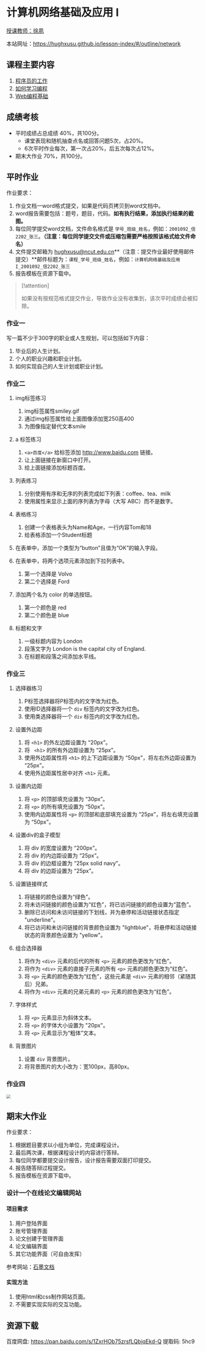 # 计算机网络基础及应用 Ⅰ

[授课教师：徐夙](https://hughxusu.github.io/lesson-index/#/c-teacher)

本站网址：https://hughxusu.github.io/lesson-index/#/outline/network

## 课程主要内容

1. [程序员的工作](https://hughxusu.github.io/lesson-index/#/a-coder-work) 
2. [如何学习编程](https://hughxusu.github.io/lesson-index/#/b-how-study)
1. [Web编程基础](https://hughxusu.github.io/lesson-web/#/)

## 成绩考核

* 平时成绩占总成绩 40%，共100分。
  * 课堂表现和随机抽查点名或回答问题5次，占20%。
  * 6次平时作业每次，第一次占20%，后五次每次占12%。
* 期末大作业 70%，共100分。

## 平时作业

作业要求：

1. 作业文档一word格式提交，如果是代码页拷贝到word文档中。
2. word报告需要包括：题号，题目，代码。**如有执行结果，添加执行结果的截图。**
3. 每位同学提交word文档，文件命名格式是 `学号_班级_姓名`，例如：`2001092_信2202_张三`。**（注意：每位同学提交文件或压缩包需要严格按照该格式给文件命名）**
4. 文件提交邮箱为 hughxusu@ncut.edu.cn**（注意：提交作业最好使用邮件提交）**邮件标题为：`课程_学号_班级_姓名`，例如：`计算机网络基础及应用I_2001092_信2202_张三`
5. 报告模板在资源下载中。

> [!attention]
>
> 如果没有按规范格式提交作业，导致作业没有收集到，该次平时成绩会被扣除。

### 作业一

写一篇不少于300字的职业或人生规划，可以包括如下内容：

1. 毕业后的人生计划。
2. 个人的职业兴趣和职业计划。
3. 如何实现自己的人生计划或职业计划。

### 作业二

1. img标签练习
   1. img标签属性smiley.gif
   2. 通过img标签属性给上面图像添加宽250高400
   3. 为图像指定替代文本smile

2. a 标签练习
   1. `<a>百度</a>` 给标签添加 http://www.baidu.com 链接。
   2. 让上面链接在新窗口中打开。
   3. 给上面链接添加标题百度。

3. 列表练习
   1. 分别使用有序和无序的列表完成如下列表：coffee、tea、milk
   2. 使用属性来显示上面的序列表为字母（大写 ABC）而不是数字。

4. 表格练习
   1. 创建一个表格表头为Name和Age，一行内容Tom和18
   2. 给表格添加一个Student标题
5. 在表单中，添加一个类型为“button”且值为“OK”的输入字段。
6. 在表单中，将两个选项元素添加到下拉列表中。
   1. 第一个选择是 Volvo
   2. 第二个选择是 Ford
7. 添加两个名为 color 的单选按钮。
   1. 第一个颜色是 red
   2. 第二个颜色是 blue
8. 标题和文字
   1. 一级标题内容为 London
   2. 段落文字为 London is the capital city of England.
   3. 在标题和段落之间添加水平线。

### 作业三

1. 选择器练习
   1. P标签选择器将P标签内的文字改为红色。
   2. 使用ID选择器将一个 `div` 标签内的文字改为红色。
   3.  使用类选择器将一个 `div` 标签内的文字改为红色。

2. 设置外边距
   1. 将 `<h1>` 的外左边距设置为 “20px”。
   2. 将 ` <h1>` 的所有外边距设置为 “25px”。
   3. 使用外边距属性将 `<h1>` 的上下边距设置为 “50px”，将左右外边距设置为 “25px”。
   4. 使用外边距属性居中对齐 `<h1>` 元素。

3. 设置内边距
   1. 将 `<p>` 的顶部填充设置为 “30px”。
   2. 将 `<p>` 的所有填充设置为 “50px”。
   3. 使用内边距属性将 `<p>` 的顶部和底部填充设置为 “25px”，将左右填充设置为 “50px”。

4. 设置div的盒子模型
   1. 将 div 的宽度设置为 “200px”。
   2. 将 div 的内边距设置为 “25px”。
   3. 将 div 的边框设置为 “25px solid navy”。
   4. 将 div 的边距设置为 “25px”。
5. 设置链接样式
   1. 将链接的颜色设置为“绿色”。
   2. 将未访问链接的颜色设置为“红色”，将已访问链接的颜色设置为“蓝色”。
   3. 删除已访问和未访问链接的下划线，并为悬停和活动链接状态指定 "underline"。
   4. 将已访问和未访问链接的背景颜色设置为 "lightblue"，将悬停和活动链接状态的背景颜色设置为 "yellow"。

6. 组合选择器
   1. 将作为 `<div>` 元素的后代的所有 `<p>` 元素的颜色更改为“红色”。
   2. 将作为 `<div>` 元素的直接子元素的所有 `<p>` 元素的颜色更改为“红色”。
   3. 将 `<p>` 元素的颜色更改为“红色”，这些元素是 `<div>` 元素的相邻（紧随其后）兄弟。
   4. 将作为 `<div>` 元素的兄弟元素的 `<p>` 元素的颜色更改为“红色”。
7. 字体样式
   1. 将 `<p>` 元素显示为斜体文本。
   2. 将 `<p>` 的字体大小设置为 "20px"。
   3. 将 `<p>` 元素显示为“粗体”文本。
8. 背景图片
   1. 设置 `div` 背景图片。
   2. 将背景图片的大小改为：宽100px，高80px。

### 作业四

<img src="https://z1.ax1x.com/2023/11/15/piYoL6A.jpg" style="zoom: 67%;" />

## 期末大作业

作业要求：

1. 根据题目要求以小组为单位，完成课程设计。
2. 最后两次课，根据课程设计的内容进行答辩。
3. 每位同学都要提交设计报告，设计报告需要双面打印提交。
4. 报告随答辩过程提交。
5. 报告模板在资源下载中。

### **设计一个在线论文编辑网站**

#### 项目需求

1. 用户登陆界面
2. 账号管理界面
3. 论文创建于管理界面
4. 论文编辑界面
5. 其它功能界面（可自由发挥）

参考网站：[石墨文档](https://shimo.im/)

#### 实现方法

1. 使用html和css制作网站页面。
2. 不需要实现实际的交互功能。

## 资源下载

百度网盘: https://pan.baidu.com/s/1ZxrHOb75zrsfLQbjqEkd-Q 提取码: 5hc9 

